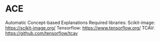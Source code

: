 # ACE
Automatic Concept-based Explanations
Required libraries:
  Scikit-image: https://scikit-image.org/
  Tensorflow: https://www.tensorflow.org/
  TCAV: https://github.com/tensorflow/tcav
